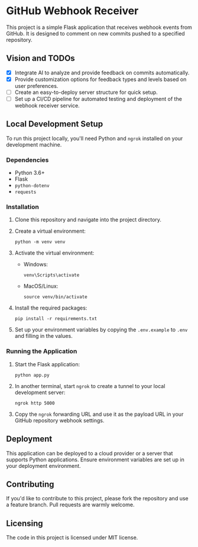 # GitHub Webhook Receiver

This project is a simple Flask application that receives webhook events from GitHub. It is designed to comment on new commits pushed to a specified repository.

## Vision and TODOs

- [x] Integrate AI to analyze and provide feedback on commits automatically.
- [x] Provide customization options for feedback types and levels based on user preferences.
- [ ] Create an easy-to-deploy server structure for quick setup.
- [ ] Set up a CI/CD pipeline for automated testing and deployment of the webhook receiver service.

## Local Development Setup

To run this project locally, you'll need Python and `ngrok` installed on your development machine.

### Dependencies

- Python 3.6+
- Flask
- `python-dotenv`
- `requests`

### Installation

1. Clone this repository and navigate into the project directory.
2. Create a virtual environment:

   ```
   python -m venv venv
   ```

3. Activate the virtual environment:
   
   - Windows:

     ```
     venv\Scripts\activate
     ```

   - MacOS/Linux:

     ```
     source venv/bin/activate
     ```

4. Install the required packages:

   ```
   pip install -r requirements.txt
   ```

5. Set up your environment variables by copying the `.env.example` to `.env` and filling in the values.

### Running the Application

1. Start the Flask application:

   ```
   python app.py
   ```

2. In another terminal, start `ngrok` to create a tunnel to your local development server:

   ```
   ngrok http 5000
   ```

3. Copy the `ngrok` forwarding URL and use it as the payload URL in your GitHub repository webhook settings.

## Deployment

This application can be deployed to a cloud provider or a server that supports Python applications. Ensure environment variables are set up in your deployment environment.

## Contributing

If you'd like to contribute to this project, please fork the repository and use a feature branch. Pull requests are warmly welcome.

## Licensing

The code in this project is licensed under MIT license.
